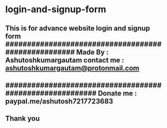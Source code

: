 # login-and-signup-form
This is for advance website login and signup form 
####################################################
Made By : Ashutoshkumargautam
contact me : ashutoshkumargautam@protonmail.com
------------------------------------------------------
#########################################################
Donate me : paypal.me/ashutosh7217723683
---------------------------------------------------------
Thank you
-----------
